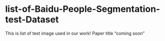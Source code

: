 # list-of-Baidu-People-Segmentation-test-Dataset

This is list of test image used in our work!
Paper title “coming soon”
